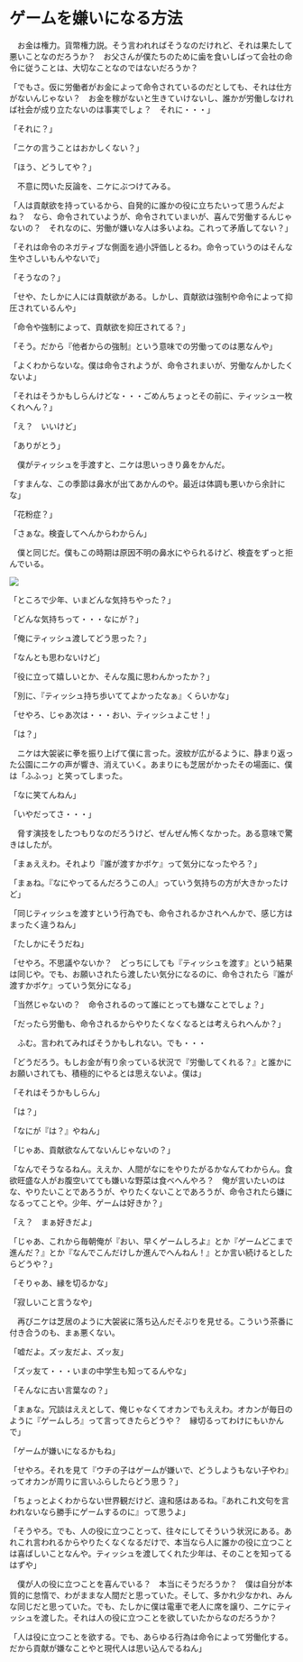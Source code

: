 # ゲームを嫌いになる方法

　お金は権力。貨幣権力説。そう言われればそうなのだけれど、それは果たして悪いことなのだろうか？　お父さんが僕たちのために歯を食いしばって会社の命令に従うことは、大切なことなのではないだろうか？

「でもさ。仮に労働者がお金によって命令されているのだとしても、それは仕方がないんじゃない？　お金を稼がないと生きていけないし、誰かが労働しなければ社会が成り立たないのは事実でしょ？　それに・・・」

「それに？」

「ニケの言うことはおかしくない？」

「ほう、どうしてや？」

　不意に閃いた反論を、ニケにぶつけてみる。

「人は貢献欲を持っているから、自発的に誰かの役に立ちたいって思うんだよね？　なら、命令されていようが、命令されていまいが、喜んで労働するんじゃないの？　それなのに、労働が嫌いな人は多いよね。これって矛盾してない？」

「それは命令のネガティブな側面を過小評価しとるわ。命令っていうのはそんな生やさしいもんやないで」

「そうなの？」

「せや、たしかに人には貢献欲がある。しかし、貢献欲は強制や命令によって抑圧されているんや」

「命令や強制によって、貢献欲を抑圧されてる？」

「そう。だから『他者からの強制』という意味での労働ってのは悪なんや」

「よくわからないな。僕は命令されようが、命令されまいが、労働なんかしたくないよ」

「それはそうかもしらんけどな・・・ごめんちょっとその前に、ティッシュ一枚くれへん？」

「え？　いいけど」

「ありがとう」

　僕がティッシュを手渡すと、ニケは思いっきり鼻をかんだ。

「すまんな、この季節は鼻水が出てあかんのや。最近は体調も悪いから余計にな」

「花粉症？」

「さぁな。検査してへんからわからん」

　僕と同じだ。僕もこの時期は原因不明の鼻水にやられるけど、検査をずっと拒んでいる。

<img src="../image/14anti/c2.jpg">

「ところで少年、いまどんな気持ちやった？」

「どんな気持ちって・・・なにが？」

「俺にティッシュ渡してどう思った？」

「なんとも思わないけど」

「役に立って嬉しいとか、そんな風に思わんかったか？」

「別に、『ティッシュ持ち歩いててよかったなぁ』くらいかな」

「せやろ、じゃあ次は・・・おい、ティッシュよこせ！」

「は？」

　ニケは大袈裟に拳を振り上げて僕に言った。波紋が広がるように、静まり返った公園にニケの声が響き、消えていく。あまりにも芝居がかったその場面に、僕は「ふふっ」と笑ってしまった。

「なに笑てんねん」

「いやだってさ・・・」

　脅す演技をしたつもりなのだろうけど、ぜんぜん怖くなかった。ある意味で驚きはしたが。

「まぁええわ。それより『誰が渡すかボケ』って気分になったやろ？」

「まぁね。『なにやってるんだろうこの人』っていう気持ちの方が大きかったけど」

「同じティッシュを渡すという行為でも、命令されるかされへんかで、感じ方はまったく違うねん」

「たしかにそうだね」

「せやろ。不思議やないか？　どっちにしても『ティッシュを渡す』という結果は同じや。でも、お願いされたら渡したい気分になるのに、命令されたら『誰が渡すかボケ』っていう気分になる」

「当然じゃないの？　命令されるのって誰にとっても嫌なことでしょ？」

「だったら労働も、命令されるからやりたくなくなるとは考えられへんか？」

　ふむ。言われてみればそうかもしれない。でも・・・

「どうだろう。もしお金が有り余っている状況で『労働してくれる？』と誰かにお願いされても、積極的にやるとは思えないよ。僕は」

「それはそうかもしらん」

「は？」

「なにが『は？』やねん」

「じゃあ、貢献欲なんてないんじゃないの？」

「なんでそうなるねん。ええか、人間がなにをやりたがるかなんてわからん。食欲旺盛な人がお腹空いてても嫌いな野菜は食べへんやろ？　俺が言いたいのはな、やりたいことであろうが、やりたくないことであろうが、命令されたら嫌になるってことや。少年、ゲームは好きか？」

「え？　まぁ好きだよ」

「じゃあ、これから毎朝俺が『おい、早くゲームしろよ』とか『ゲームどこまで進んだ？』とか『なんでこんだけしか進んでへんねん！』とか言い続けるとしたらどうや？」

「そりゃあ、縁を切るかな」

「寂しいこと言うなや」

　再びニケは芝居のように大袈裟に落ち込んだそぶりを見せる。こういう茶番に付き合うのも、まぁ悪くない。

「嘘だよ。ズッ友だよ、ズッ友」

「ズッ友て・・・いまの中学生も知ってるんやな」

「そんなに古い言葉なの？」

「まぁな。冗談はええとして、俺じゃなくてオカンでもええわ。オカンが毎日のように『ゲームしろ』って言ってきたらどうや？　縁切るってわけにもいかんで」

「ゲームが嫌いになるかもね」

「せやろ。それを見て『ウチの子はゲームが嫌いで、どうしようもない子やわ』ってオカンが周りに言いふらしたらどう思う？」

「ちょっとよくわからない世界観だけど、違和感はあるね。『あれこれ文句を言われないなら勝手にゲームするのに』って思うよ」

「そうやろ。でも、人の役に立つことって、往々にしてそういう状況にある。あれこれ言われるからやりたくなくなるだけで、本当なら人に誰かの役に立つことは喜ばしいことなんや。ティッシュを渡してくれた少年は、そのことを知ってるはずや」

　僕が人の役に立つことを喜んでいる？　本当にそうだろうか？　僕は自分が本質的に怠惰で、わがままな人間だと思っていた。そして、多かれ少なかれ、みんな同じだと思っていた。でも、たしかに僕は電車で老人に席を譲り、ニケにティッシュを渡した。それは人の役に立つことを欲していたからなのだろうか？

「人は役に立つことを欲する。でも、あらゆる行為は命令によって労働化する。だから貢献が嫌なことやと現代人は思い込んでるねん」

